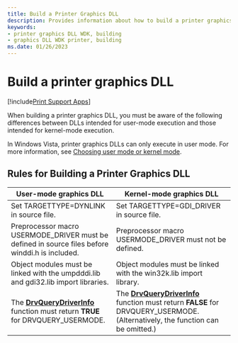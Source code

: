 ```yaml
---
title: Build a Printer Graphics DLL
description: Provides information about how to build a printer graphics DLL.
keywords:
- printer graphics DLL WDK, building
- graphics DLL WDK printer, building
ms.date: 01/26/2023
---
```


# Build a printer graphics DLL

[!include[Print Support Apps](../includes/print-support-apps.md)]

When building a printer graphics DLL, you must be aware of the following differences between DLLs intended for user-mode execution and those intended for kernel-mode execution.

In Windows Vista, printer graphics DLLs can only execute in user mode. For more information, see [Choosing user mode or kernel mode](choosing-user-mode-or-kernel-mode.md).

## Rules for Building a Printer Graphics DLL

| User-mode graphics DLL | Kernel-mode graphics DLL |
|--|--|
| Set TARGETTYPE=DYNLINK in source file. | Set TARGETTYPE=GDI_DRIVER in source file. |
| Preprocessor macro USERMODE_DRIVER must be defined in source files before winddi.h is included. | Preprocessor macro USERMODE_DRIVER must not be defined. |
| Object modules must be linked with the umpdddi.lib and gdi32.lib import libraries. | Object modules must be linked with the win32k.lib import library. |
| The [**DrvQueryDriverInfo**](/windows/win32/api/winddi/nf-winddi-drvquerydriverinfo) function must return **TRUE** for DRVQUERY_USERMODE. | The [**DrvQueryDriverInfo**](/windows/win32/api/winddi/nf-winddi-drvquerydriverinfo) function must return **FALSE** for DRVQUERY_USERMODE. (Alternatively, the function can be omitted.) |
